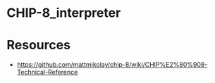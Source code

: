 # CHIP-8_interpreter

# Resources
- https://github.com/mattmikolay/chip-8/wiki/CHIP%E2%80%908-Technical-Reference